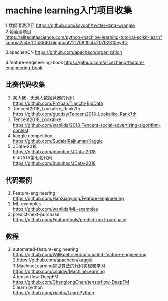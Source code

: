 # machine learning入门项目收集

1.数据清洗项目       https://github.com/ksyooh/twitter-data-wrangle  
2.葡萄酒项目  
https://elitedatascience.com/python-machine-learning-tutorial-scikit-learn?spm=a2c4e.11153940.blogcont221708.10.4c20762310eyBO   

3.apachenCN    https://github.com/apachecn/organization

4.feature-engineering-book       https://github.com/alicezheng/feature-engineering-book
## 比赛代码收集
1. 某大佬，天池大数据竞赛的代码  
https://github.com/PnYuan/Tianchi-BigData  
2. Tencent2018_Lookalike_Rank7th  
https://github.com/guoday/Tencent2018_Lookalike_Rank7th  
3. Tencent2018_Lookalike  
https://github.com/wanlida/2018-Tencent-social-advertising-algorithm-contest  
4. kaggle competition  
https://github.com/SudalaiRajkumar/Kaggle  
5. JData-2018  
https://github.com/duxuhao/JData-2018  
6.JDATA第七名代码  
https://github.com/duxuhao/JData-2018

## 代码案例
1. Feature-engineering  
https://github.com/HanXiaoyang/Feature-engineering  
2. ML-examples  
https://github.com/wanlida/ML-examples  
3. predict-next-purchase  
https://github.com/Featuretools/predict-next-purchase

## 教程
1. automated-feature-engineering  
https://github.com/WillKoehrsen/automated-feature-engineering  
2.https://github.com/apachecn/kaggle  
3.MachineLearning常见算法的代码实现和学习  
https://github.com/csuldw/MachineLearning  
4.tensorflow-DeepFM  
https://github.com/ChenglongChen/tensorflow-DeepFM  
5.learn python  
https://github.com/xianhu/LearnPython
